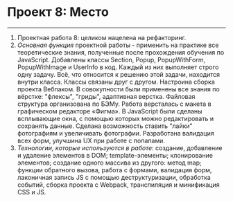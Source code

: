 # Проект 8: Место
------

1. Проектная работа 8: целиком нацелена на рефакторинг. 
2. *Основная функция* проектной работы - применить на практике все теоретические знания, полученные после прохождения обучения по JavaScript. Добавлены классы Section, Popup, PopupWithForm, PopupWithImage и UserInfo в код. Каждый из них выполняет строго одну задачу. Всё, что относится к решению этой задачи, находится внутри класса. Классы связаны друг с другом. Настроина сборка проекта Вебпаком.
В совокупности были применены все знания по вёрстке: "флексы", "гриды", адаптивная верстка. Файловая структура организована по БЭМу. Работа версталась с макета в графическом редакторе «Фигма». В JavaScript были сделаны всплывающие окна, с помощью которых можно редактировать и сохранять данные. Сделана возможность ставить "лайки" фотографиям и увеличивать фотографии. Разработана валидация всех форм, улучшина UX при работе с попапами.
3. *Технологии, которые используются в работе*: создание, добавление и удаление элементов в DOM; template-элементы; клонирование элементов; создание одного массива из другого: метод map; функции обратного вызова, работа с формами, валидация форм, лаконичная запись JS c помощью деструктуризации, обработка событий, сборка проекта с Webpack, транспиляция и минификация CSS и JS. 

